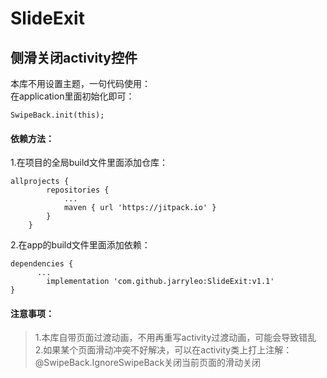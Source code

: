 # SlideExit
## 侧滑关闭activity控件

本库不用设置主题，一句代码使用：         
在application里面初始化即可：
```
SwipeBack.init(this);
```

#### 依赖方法：
1.在项目的全局build文件里面添加仓库：
```
allprojects {
		repositories {
			...
			maven { url 'https://jitpack.io' }
		}
	}
```
2.在app的build文件里面添加依赖：
```
dependencies {
      ...
	    implementation 'com.github.jarryleo:SlideExit:v1.1'
}
```

#### 注意事项：
> 1.本库自带页面过渡动画，不用再重写activity过渡动画，可能会导致错乱            
> 2.如果某个页面滑动冲突不好解决，可以在activity类上打上注解：@SwipeBack.IgnoreSwipeBack关闭当前页面的滑动关闭


